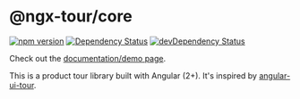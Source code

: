 # @ngx-tour/core
[![npm version](https://badge.fury.io/js/%40ngx-tour%2Fcore.svg)](https://badge.fury.io/js/%40ngx-tour%2Fcore)
[![Dependency Status](https://david-dm.org/alvaro-octal/ngx-tour-core.svg)](https://david-dm.org/alvaro-octal/ngx-tour-core)
[![devDependency Status](https://david-dm.org/alvaro-octal/ngx-tour-core/dev-status.svg)](https://david-dm.org/alvaro-octal/ngx-tour-core?type=dev)

Check out the [documentation/demo page](https://alvaro-octal.github.io/ngx-tour/).

This is a product tour library built with Angular (2+).  It's inspired by [angular-ui-tour](http://benmarch.github.io/angular-ui-tour).
